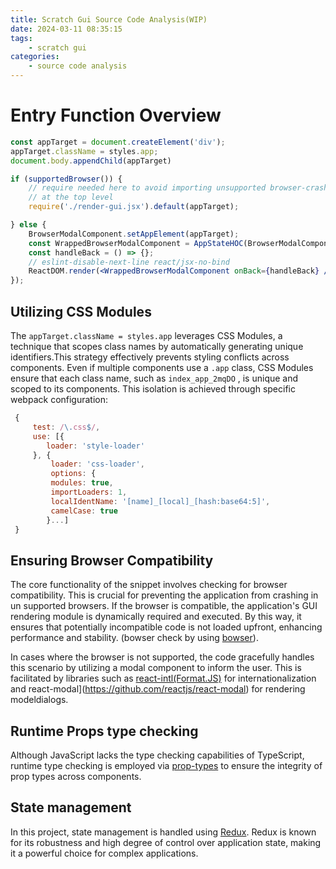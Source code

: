 ```yaml
---
title: Scratch Gui Source Code Analysis(WIP)
date: 2024-03-11 08:35:15
tags: 
    - scratch gui
categories: 
    - source code analysis
---
```


# Entry Function Overview

```jsx
const appTarget = document.createElement('div');
appTarget.className = styles.app;
document.body.appendChild(appTarget)

if (supportedBrowser()) {
    // require needed here to avoid importing unsupported browser-crashing code
    // at the top level
    require('./render-gui.jsx').default(appTarget);

} else {
    BrowserModalComponent.setAppElement(appTarget);
    const WrappedBrowserModalComponent = AppStateHOC(BrowserModalComponent, true /* localesOnly */);
    const handleBack = () => {};
    // eslint-disable-next-line react/jsx-no-bind
    ReactDOM.render(<WrappedBrowserModalComponent onBack={handleBack} />, appTarget);
});
```

## Utilizing CSS Modules

The `appTarget.className = styles.app` leverages CSS Modules, a technique that scopes class names by automatically generating unique identifiers.This strategy effectively prevents styling conflicts across components. Even if multiple components use a `.app` class, CSS Modules ensure that each class name, such as `index_app_2mqDO` , is unique and scoped to its components. This isolation is achieved through specific webpack configuration:

```js
 {
     test: /\.css$/,
     use: [{
        loader: 'style-loader'
     }, {
         loader: 'css-loader',
         options: {
         modules: true,
         importLoaders: 1,
         localIdentName: '[name]_[local]_[hash:base64:5]',
         camelCase: true
        }...]
 }
```

## Ensuring Browser Compatibility

The core functionality of the snippet involves checking for browser compatibility. This is crucial for preventing the application from crashing in un supported browsers. If the browser is compatible, the application's GUI rendering module is dynamically required and executed. By this way, it ensures that potentially incompatible code is not loaded upfront, enhancing performance and stability. (bowser check by using [bowser](https://www.npmjs.com/package/bowser)).

In cases where the browser is not supported, the code gracefully handles this scenario by utilizing a modal component to inform the user. This is facilitated by libraries such as [react-intl(Format.JS)](https://formatjs.io/docs/react-intl/) for internationalization and react-modal](https://github.com/reactjs/react-modal) for rendering modeldialogs.



## Runtime Props type checking

Although JavaScript lacks the type checking capabilities of TypeScript, runtime type checking is employed via [prop-types](https://github.com/facebook/prop-types) to ensure the integrity of prop types across components.



## State management

In this project, state management is handled using [Redux](https://redux.js.org/). Redux is known for its robustness and high degree of control over application state, making it a powerful choice for complex applications.


